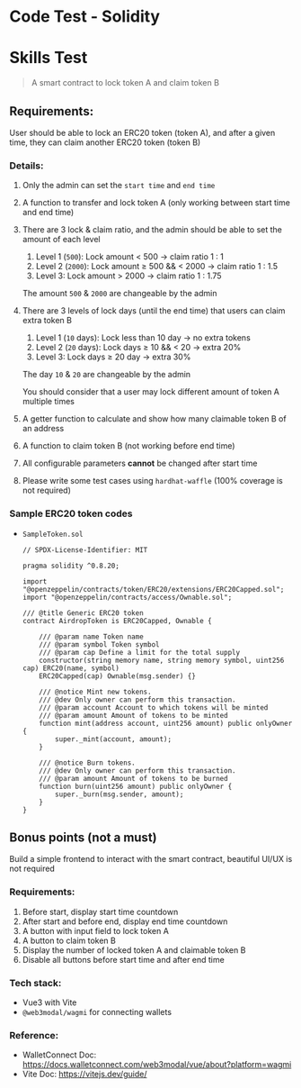 # Code Test - Solidity

# Skills Test

> A smart contract to lock token A and claim token B

## Requirements:

User should be able to lock an ERC20 token (token A), and after a given time, they can claim another ERC20 token (token B)

### Details:

1. Only the admin can set the `start time` and `end time`
2. A function to transfer and lock token A (only working between start time and end time)
3. There are 3 lock & claim ratio, and the admin should be able to set the amount of each level

   1. Level 1 (`500`): Lock amount < 500 → claim ratio 1 : 1
   2. Level 2 (`2000`): Lock amount ≥ 500 && < 2000 → claim ratio 1 : 1.5
   3. Level 3: Lock amount > 2000 → claim ratio 1 : 1.75

   The amount `500` & `2000` are changeable by the admin

4. There are 3 levels of lock days (until the end time) that users can claim extra token B

   1. Level 1 (`10` days): Lock less than 10 day → no extra tokens
   2. Level 2 (`20` days): Lock days ≥ 10 && < 20 → extra 20%
   3. Level 3: Lock days ≥ 20 day → extra 30%

   The day `10` & `20` are changeable by the admin

   You should consider that a user may lock different amount of token A multiple times

5. A getter function to calculate and show how many claimable token B of an address
6. A function to claim token B (not working before end time)
7. All configurable parameters **cannot** be changed after start time
8. Please write some test cases using `hardhat-waffle` (100% coverage is not required)

### Sample ERC20 token codes

- `SampleToken.sol`
  ```solidity
  // SPDX-License-Identifier: MIT

  pragma solidity ^0.8.20;

  import "@openzeppelin/contracts/token/ERC20/extensions/ERC20Capped.sol";
  import "@openzeppelin/contracts/access/Ownable.sol";

  /// @title Generic ERC20 token
  contract AirdropToken is ERC20Capped, Ownable {

      /// @param name Token name
      /// @param symbol Token symbol
      /// @param cap Define a limit for the total supply
      constructor(string memory name, string memory symbol, uint256 cap) ERC20(name, symbol)
      ERC20Capped(cap) Ownable(msg.sender) {}

      /// @notice Mint new tokens.
      /// @dev Only owner can perform this transaction.
      /// @param account Account to which tokens will be minted
      /// @param amount Amount of tokens to be minted
      function mint(address account, uint256 amount) public onlyOwner {
          super._mint(account, amount);
      }

      /// @notice Burn tokens.
      /// @dev Only owner can perform this transaction.
      /// @param amount Amount of tokens to be burned
      function burn(uint256 amount) public onlyOwner {
          super._burn(msg.sender, amount);
      }
  }
  ```

## Bonus points (not a must)

Build a simple frontend to interact with the smart contract, beautiful UI/UX is not required

### Requirements:

1. Before start, display start time countdown
2. After start and before end, display end time countdown
3. A button with input field to lock token A
4. A button to claim token B
5. Display the number of locked token A and claimable token B
6. Disable all buttons before start time and after end time

### Tech stack:

- Vue3 with Vite
- `@web3modal/wagmi` for connecting wallets

### Reference:

- WalletConnect Doc: https://docs.walletconnect.com/web3modal/vue/about?platform=wagmi
- Vite Doc: https://vitejs.dev/guide/
